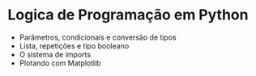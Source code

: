 # Logica de Programação em Python
- Parâmetros, condicionais e conversão de tipos
- Lista, repetições e tipo booleano
- O sistema de imports
- Plotando com Matplotlib
